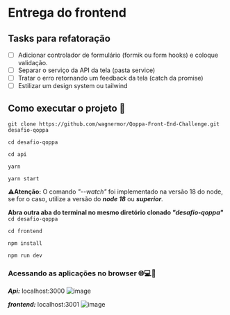 # Entrega do frontend

## Tasks para refatoração

- [ ] Adicionar controlador de formulário (formik ou form hooks) e coloque validação.
- [ ] Separar o serviço da API da tela (pasta service)
- [ ] Tratar o erro retornando um feedback da tela (catch da promise)
- [ ] Estilizar um design system ou tailwind

## Como executar o projeto 👀
```git clone https://github.com/wagnermor/Qoppa-Front-End-Challenge.git desafio-qoppa```

```cd desafio-qoppa```

```cd api```

```yarn```

```yarn start```

⚠️**Atenção:** O comando _"--watch"_ foi implementado na versão 18 do node, se for o caso, utilize a versão do _**node 18**_ ou _**superior**_.

**Abra outra aba do terminal no mesmo diretório clonado _"desafio-qoppa"_**
```cd desafio-qoppa```

```cd frontend```

```npm install```

```npm run dev```
### Acessando as aplicações no browser 🌐💻🔗
_**Api:**_ localhost:3000
![image](https://github.com/wagnermor/Qoppa-Front-End-Challenge/assets/47096330/342d4818-1992-4140-ba10-ae8f429d9d7f)


_**frontend:**_ localhost:3001
![image](https://github.com/wagnermor/Qoppa-Front-End-Challenge/assets/47096330/3c41371d-06b2-46a9-8745-4e740f658511)




